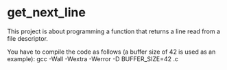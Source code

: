 # get_next_line
This project is about programming a function that returns a line read from a file descriptor.

You have to compile the code as follows (a buffer size of 42 is used as an example):
gcc -Wall -Wextra -Werror -D BUFFER_SIZE=42 <files>.c
